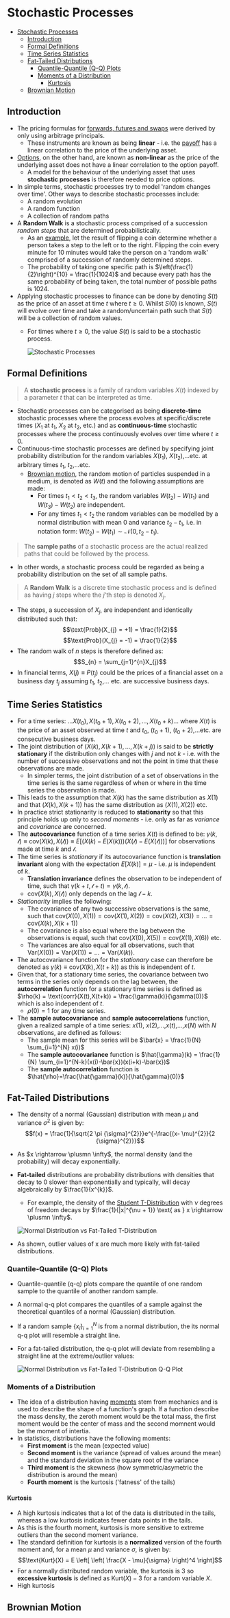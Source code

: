 # Stochastic Processes

- [Stochastic Processes](#stochastic-processes)
  - [Introduction](#introduction)
  - [Formal Definitions](#formal-definitions)
  - [Time Series Statistics](#time-series-statistics)
  - [Fat-Tailed Distributions](#fat-tailed-distributions)
    - [Quantile-Quantile (Q-Q) Plots](#quantile-quantile-q-q-plots)
    - [Moments of a Distribution](#moments-of-a-distribution)
      - [Kurtosis](#kurtosis)
  - [Brownian Motion](#brownian-motion)

## Introduction

- The pricing formulas for [forwards, futures and swaps](./7_forwards_futures_swaps.md) were derived by only using arbitrage principals.
  - These instruments are known as being **linear** - i.e. the [payoff](./7_forwards_futures_swaps.md#payoffs) has a linear correlation to the price of the underlying asset.
- [Options](./9_options.md), on the other hand, are known as **non-linear** as the price of the underlying asset does not have a linear correlation to the option payoff.
  - A model for the behaviour of the underlying asset that uses **stochastic processes** is therefore needed to price options.
- In simple terms, stochastic processes try to model 'random changes over time'. Other ways to describe stochastic processes include:
  - A random evolution
  - A random function
  - A collection of random paths
- A **Random Walk** is a stochastic process comprised of a succession *random steps* that are determined probabilistically.
  - As an [example](https://mathworld.wolfram.com/RandomWalk1-Dimensional.html), let the result of flipping a coin determine whether a person takes a step to the left or to the right. Flipping the coin every minute for 10 minutes would take the person on a 'random walk' comprised of a succession of randomly determined steps.
  - The probability of taking one specific path is $\left(\frac{1}{2}\right)^{10} = \frac{1}{1024}$ and because every path has the same probability of being taken, the total number of possible paths is 1024.
- Applying stochastic processes to finance can be done by denoting $S(t)$ as the price of an asset at time $t$ where $t \geq 0$. Whilst $S(0)$ is known, $S(t)$ will evolve over time and take a random/uncertain path such that $S(t)$ will be a collection of random values.
  - For times where $t \geq 0$, the value $S(t)$ is said to be a stochastic process.

    ![Stochastic Processes](images/stochastic-processes.png "Stochastic Processes")

## Formal Definitions

> A **stochastic process** is a family of random variables $X(t)$ indexed by a parameter $t$ that can be interpreted as time.

- Stochastic processes can be categorised as being **discrete-time** stochastic processes where the process evolves at specific/discrete times ($X_{1}$ at $t_{1}$, $X_{2}$ at $t_{2}$, etc.) and as **continuous-time** stochastic processes where the process continuously evolves over time where $t \geq 0$.
- Continuous-time stochastic processes are defined by specifying joint probability distribution for the random variables $X(t_{1})$, $X(t_{2})$,...etc. at arbitrary times $t_{1}$, $t_{2}$,...etc.
  - [Brownian motion](#brownian-motion), the random motion of particles suspended in a medium, is denoted as $W(t)$ and the following assumptions are made:
    - For times $t_{1} < t_{2} < t_{3}$, the random variables $W(t_{2}) - W(t_{1})$ and $W(t_{3}) - W(t_{2})$ are independent.
    - For any times $t_{1} < t_{2}$ the random variables can be modelled by a normal distribution with mean 0 and variance $t_{2} - t_{1}$, i.e. in notation form: $W(t_{2}) - W(t_{1}) \sim \mathcal{N}(0, t_{2} - t_{1})$.
  
> The **sample paths** of a stochastic process are the actual realized paths that could be followed by the process.

- In other words, a stochastic process could be regarded as being a probability distribution on the set of all sample paths.

> A **Random Walk** is a discrete time stochastic process and is defined as having $j$ steps where the $j$'th step is denoted $X_{j}$.

- The steps, a succession of $X_{j}$, are independent and identically distributed such that:
$$\text{Prob}(X_{j} = +1) = \frac{1}{2}$$
$$\text{Prob}(X_{j} = -1) = \frac{1}{2}$$
- The random walk of $n$ steps is therefore defined as:
$$S_{n} = \sum_{j=1}^{n}X_{j}$$
- In financial terms, $X(j) \equiv P(t_{j})$ could be the prices of a financial asset on a business day $t_{j}$ assuming $t_{1}$, $t_{2}$,... etc. are successive business days.

## Time Series Statistics

- For a time series: $...X(t_{0}), X(t_{0}+1), X(t_{0}+2),..., X(t_{0}+k)...$ where $X(t)$ is the price of an asset observed at time $t$ and $t_{0}$, $(t_{0}+1)$, $(t_{0}+2)$,...etc. are consecutive business days.
- The joint distribution of $(X(k), X(k+1),..., X(k+j))$ is said to be **strictly stationary** if the distribution only changes with $j$ and not $k$ - i.e. with the number of successive observations and not the point in time that these observations are made.
  - In simpler terms, the joint distribution of a set of observations in the time series is the same regardless of when or where in the time series the observation is made.
- This leads to the assumption that $X(k)$ has the same distribution as $X(1)$ and that $(X(k), X(k+1))$ has the same distribution as $(X(1), X(2))$ etc.
- In practice strict stationarity is reduced to **stationarity** so that this principle holds up only to *second moments* - i.e. only as far as *variance* and *covariance* are concerned.
- The **autocovariance** function of a time series $X(t)$ is defined to be: $\gamma (k,\mathcal{l}) \equiv \text{cov}(X(k),X(\mathcal{l})) \equiv E[(X(k) - E(X(k)))(X(\mathcal{l}) - E(X(\mathcal{l})))]$ for observations made at time $k$ and $\mathcal{l}$.
- The time series is *stationary* if its autocovariance function is **translation invariant** along with the expectation $E[X(k)]= \mu$ - i.e. $\mu$ is independent of $k$.
  - **Translation invariance** defines the observation to be independent of time, such that $\gamma (k+t,\mathcal{l}+t) = \gamma (k,\mathcal{l})$.
  - $\text{cov}(X(k),X(\mathcal{l}))$ only depends on the lag $\mathcal{l}-k$.
- *Stationarity* implies the following:
  - The covariance of any two successive observations is the same, such that $\text{cov}(X(0),X(1)) = \text{cov}(X(1),X(2)) = \text{cov}(X(2),X(3))=...= \text{cov}(X(k),X(k+1))$
  - The covariance is also equal where the lag between the observations is equal, such that $\text{cov}(X(0),X(5)) = \text{cov}(X(1),X(6))$ etc.
  - The variances are also equal for all observations, such that $\text{Var}(X(0)) = \text{Var}(X(1))=...= \text{Var}(X(k))$.
- The autocovariance function for the *stationary* case can therefore be denoted as $\gamma (k) \equiv \text{cov}(X(k),X(t+k))$ as this is independent of $t$.
- Given that, for a stationary time series, the covariance between two terms in the series only depends on the lag between, the **autocorrelation** function for a stationary time series is defined as $\rho(k) = \text{corr}(X(t),X(t+k)) = \frac{\gamma(k)}{\gamma(0)}$ which is also independent of $t$.
  - $\rho(0) = 1$ for any time series.
- The **sample autocovariance** and **sample autocorrelations** function, given a realized sample of a time series: $x(1)$, $x(2)$,...,$x(t)$,...,$x(N)$ with $N$ observations, are defined as follows:
  - The sample mean for this series will be $\bar{x} = \frac{1}{N} \sum_{i=1}^{N} x(i)$
  - The **sample autocovariance** function is $\hat{\gamma}(k) = \frac{1}{N} \sum_{i=1}^{N-k}(x(i)-\bar{x})(x(i+k)-\bar{x})$
  - The **sample autocorrelation** function is $\hat{\rho}=\frac{\hat{\gamma}(k)}{\hat{\gamma}(0)}$

## Fat-Tailed Distributions

- The density of a normal (Gaussian) distribution with mean $\mu$ and variance ${\sigma}^{2}$ is given by:
$$f(x) = \frac{1}{\sqrt{2 \pi {\sigma}^{2}}}e^{-\frac{(x- \mu)^{2}}{2 {\sigma}^{2}}}$$
- As $x \rightarrow \plusmn \infty$, the normal density (and the probability) will decay exponentially.
- **Fat-tailed** distributions are probability distributions with densities that decay to 0 slower than exponentially and typically, will decay algebraically by $\frac{1}{x^{k}}$.
  - For example, the density of the [Student T-Distribution](https://www.investopedia.com/terms/t/tdistribution.asp) with $\nu$ degrees of freedom decays by $\frac{1}{|x|^{\nu + 1}} \text{ as } x \rightarrow \plusmn \infty$.

  ![Normal Distribution vs Fat-Tailed T-Distribution](images/t-distribution.png "Normal Distribution vs Fat-Tailed T-Distribution")

- As shown, outlier values of x are much more likely with fat-tailed distributions.

### Quantile-Quantile (Q-Q) Plots

- Quantile-quantile (q-q) plots compare the quantile of one random sample to the quantile of another random sample.
- A normal q-q plot compares the quantiles of a sample against the theoretical quantiles of a normal (Gaussian) distribution.
- If a random sample $\{x_{i}\}_{i=1}^{N}$ is from a normal distribution, the its normal q-q plot will resemble a straight line.
- For a fat-tailed distribution, the q-q plot will deviate from resembling a straight line at the extreme/outlier values:

  ![Normal Distribution vs Fat-Tailed T-Distribution Q-Q Plot](images/t-distribution-q-q.png "Normal Distribution vs Fat-Tailed T-Distribution Q-Q Plot")

### Moments of a Distribution

- The idea of a distribution having [moments](https://en.wikipedia.org/wiki/Moment_(mathematics)) stem from mechanics and is used to describe the shape of a function's graph. If a function describe the mass density, the zeroth moment would be the total mass, the first moment would be the center of mass and the second momnent would be the moment of intertia.
- In statistics, distributions have the following moments:
  - **First moment** is the mean (expected value)
  - **Second moment** is the variance (spread of values around the mean) and the standard deviation in the square root of the variance
  - **Third moment** is the skewness (how symmetric/asymetric the distribution is around the mean)
  - **Fourth moment** is the kurtosis ('fatness' of the tails)

#### Kurtosis

- A high kurtosis indicates that a lot of the data is distributed in the tails, whereas a low kurtosis indicates fewer data points in the tails.
- As this is the fourth moment, kurtosis is more sensitive to extreme outliers than the second moment variance.
- The standard definition for kurtosis is a **normalized** version of the fourth moment and, for a mean $\mu$ and variance $\sigma$, is given by:
$$\text{Kurt}(X) = E \left[ \left( \frac{X - \mu}{\sigma} \right)^4 \right]$$
- For a normally distributed random variable, the kurtosis is 3 so **excessive kurtosis** is defined as $\text{Kurt}(X) - 3$ for a random variable $X$.
- High kurtosis 


## Brownian Motion